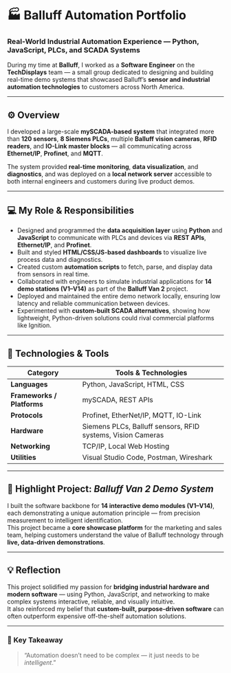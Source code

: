 # 🏭 Balluff Automation Portfolio

### Real-World Industrial Automation Experience — Python, JavaScript, PLCs, and SCADA Systems

During my time at **Balluff**, I worked as a **Software Engineer** on the **TechDisplays** team — a small group dedicated to designing and building real-time demo systems that showcased Balluff’s **sensor and industrial automation technologies** to customers across North America.

---

## ⚙️ Overview

I developed a large-scale **mySCADA-based system** that integrated more than **120 sensors**, **8 Siemens PLCs**, multiple **Balluff vision cameras**, **RFID readers**, and **IO-Link master blocks** — all communicating across **Ethernet/IP**, **Profinet**, and **MQTT**.

The system provided **real-time monitoring**, **data visualization**, and **diagnostics**, and was deployed on a **local network server** accessible to both internal engineers and customers during live product demos.

---

## 💻 My Role & Responsibilities

- Designed and programmed the **data acquisition layer** using **Python** and **JavaScript** to communicate with PLCs and devices via **REST APIs**, **Ethernet/IP**, and **Profinet**.
- Built and styled **HTML/CSS/JS-based dashboards** to visualize live process data and diagnostics.
- Created custom **automation scripts** to fetch, parse, and display data from sensors in real time.
- Collaborated with engineers to simulate industrial applications for **14 demo stations (V1–V14)** as part of the **Balluff Van 2** project.
- Deployed and maintained the entire demo network locally, ensuring low latency and reliable communication between devices.
- Experimented with **custom-built SCADA alternatives**, showing how lightweight, Python-driven solutions could rival commercial platforms like Ignition.

---

## 🧩 Technologies & Tools

| Category                   | Tools & Technologies                                        |
| -------------------------- | ----------------------------------------------------------- |
| **Languages**              | Python, JavaScript, HTML, CSS                               |
| **Frameworks / Platforms** | mySCADA, REST APIs                                          |
| **Protocols**              | Profinet, EtherNet/IP, MQTT, IO-Link                        |
| **Hardware**               | Siemens PLCs, Balluff sensors, RFID systems, Vision Cameras |
| **Networking**             | TCP/IP, Local Web Hosting                                   |
| **Utilities**              | Visual Studio Code, Postman, Wireshark                      |

---

## 🚀 Highlight Project: _Balluff Van 2 Demo System_

I built the software backbone for **14 interactive demo modules (V1–V14)**, each demonstrating a unique automation principle — from precision measurement to intelligent identification.  
This project became a **core showcase platform** for the marketing and sales team, helping customers understand the value of Balluff technology through **live, data-driven demonstrations**.

---

## 💡 Reflection

This project solidified my passion for **bridging industrial hardware and modern software** — using Python, JavaScript, and networking to make complex systems interactive, reliable, and visually intuitive.  
It also reinforced my belief that **custom-built, purpose-driven software** can often outperform expensive off-the-shelf automation solutions.

---

### 🧠 Key Takeaway

> “Automation doesn’t need to be complex — it just needs to be _intelligent_.”

